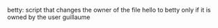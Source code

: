  betty: script that changes the owner of the file hello to betty only if it is owned by the user guillaume
